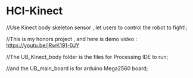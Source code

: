 # HCI-Kinect
//Use Kinect body skeleton sensor , let users to control the robot to fight!;

//This is my honors project , and here is demo video : https://youtu.be/jRwK191-0JY

//The UB_Kinect_body folder is the files for Processing IDE to run;

//and the UB_main_board is for arduino Mega2560 board;

